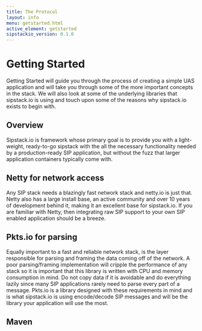 ```yaml
---
title: The Protocol
layout: info
menu: getstarted.html
active_element: getstarted
sipstackio_version: 0.1.0
---
```


<h1 id="getting-started">Getting Started</h1>

Getting Started will guide you through the process of creating a simple UAS application and will take you through some of the more important concepts in the stack. We will also look at some of the underlying libraries that sipstack.io is using and touch upon some of the reasons why sipstack.io exists to begin with.

<h2 id="getting-started-overview">Overview</h2>

Sipstack.io is framework whose primary goal is to provide you with a light-weight, ready-to-go sipstack with the all the necessary functionality needed by a production-ready SIP application, but without the fuzz that larger application containers typically come with.

<h2 id="getting-started-netty">Netty for network access</h2>

Any SIP stack needs a blazingly fast network stack and netty.io is just that. Netty also has a large install base, an active community and over 10 years of development behind it, making it an excellent base for sipstack.io. If you are familiar with Netty, then integrating raw SIP support to your own SIP enabled application should be a breeze.

<h2 id="getting-started-pkts">Pkts.io for parsing</h2>

Equally important to a fast and reliable network stack, is the layer responsible for parsing and framing the data coming off of the network. A poor parsing/framing implementation will cripple the performance of any stack so it is important that this library is written with CPU and memory consumption in mind. Do not copy data if it is avoidable and do everything lazily since many SIP applications rarely need to parse every part of a message. Pkts.io is a library designed with these requirements in mind and is what sipstack.io is using encode/decode SIP messages and will be the library your application will use the most.

<h2 id="getting-started-maven">Maven</h2>
